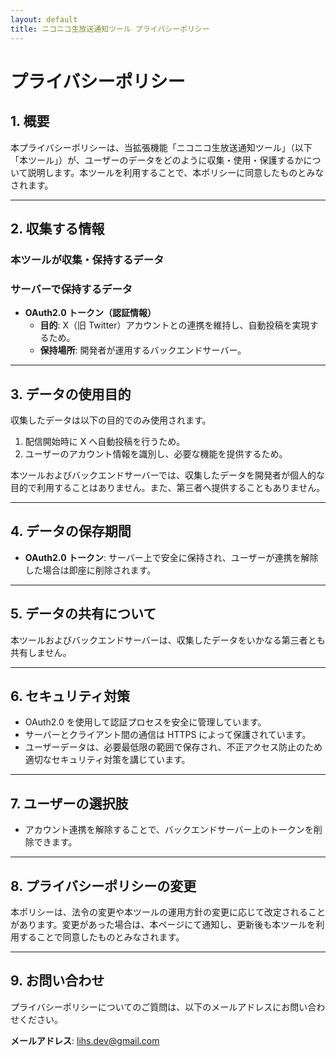 ```yaml
---
layout: default
title: ニコニコ生放送通知ツール プライバシーポリシー
---
```


# プライバシーポリシー

## 1. 概要

本プライバシーポリシーは、当拡張機能「ニコニコ生放送通知ツール」（以下「本ツール」）が、ユーザーのデータをどのように収集・使用・保護するかについて説明します。本ツールを利用することで、本ポリシーに同意したものとみなされます。

---

## 2. 収集する情報

### 本ツールが収集・保持するデータ

### サーバーで保持するデータ

- **OAuth2.0 トークン（認証情報）**
  - **目的**: X（旧 Twitter）アカウントとの連携を維持し、自動投稿を実現するため。
  - **保持場所**: 開発者が運用するバックエンドサーバー。

---

## 3. データの使用目的

収集したデータは以下の目的でのみ使用されます。

1. 配信開始時に X へ自動投稿を行うため。
2. ユーザーのアカウント情報を識別し、必要な機能を提供するため。

本ツールおよびバックエンドサーバーでは、収集したデータを開発者が個人的な目的で利用することはありません。また、第三者へ提供することもありません。

---

## 4. データの保存期間

- **OAuth2.0 トークン**: サーバー上で安全に保持され、ユーザーが連携を解除した場合は即座に削除されます。

---

## 5. データの共有について

本ツールおよびバックエンドサーバーは、収集したデータをいかなる第三者とも共有しません。

---

## 6. セキュリティ対策

- OAuth2.0 を使用して認証プロセスを安全に管理しています。
- サーバーとクライアント間の通信は HTTPS によって保護されています。
- ユーザーデータは、必要最低限の範囲で保存され、不正アクセス防止のため適切なセキュリティ対策を講じています。

---

## 7. ユーザーの選択肢

- アカウント連携を解除することで、バックエンドサーバー上のトークンを削除できます。

---

## 8. プライバシーポリシーの変更

本ポリシーは、法令の変更や本ツールの運用方針の変更に応じて改定されることがあります。変更があった場合は、本ページにて通知し、更新後も本ツールを利用することで同意したものとみなされます。

---

## 9. お問い合わせ

プライバシーポリシーについてのご質問は、以下のメールアドレスにお問い合わせください。

**メールアドレス**: lihs.dev@gmail.com
